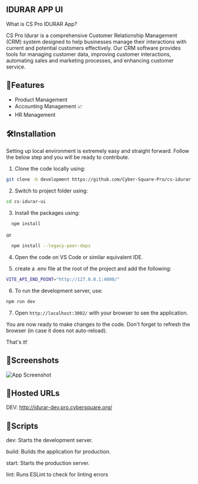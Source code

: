 
## IDURAR APP UI
What is CS Pro IDURAR App?

CS Pro Idurar is a comprehensive Customer Relationship Management (CRM) system designed to help businesses manage their
interactions with current and potential customers effectively. Our CRM software provides tools for managing customer data, improving
customer interactions, automating sales and marketing processes, and enhancing customer service.


## 🚀Features

- Product Management
- Accounting Management 📈
- HR Management 


## 🛠Installation

Setting up local environment is extremely easy and straight forward. Follow the below step and you will be ready to contribute.

1. Clone the code locally using:
```bash
git clone -b development https://github.com/Cyber-Square-Pro/cs-idurar-ui.git
```
2. Switch to project folder using:
```bash
cd cs-idurar-ui
```

3. Install the packages using:

```bash
  npm install
```
  or
```bash
  npm install --legacy-peer-deps
```


4. Open the code on VS Code or similar equivalent IDE.

5. create a .env file at the root of the project and add the following:

```bash
VITE_API_END_POINT="http://127.0.0.1:4000/"
```

6. To run the development server, use:
```bash
npm run dev
```

7. Open ``` http://localhost:3002/ ``` with your browser to see the application.

You are now ready to make changes to the code. Don't forget to refresh the browser (in case it does not auto-reload).

That's it!


## 📸Screenshots

![App Screenshot](
    https://github.com/Nihalavp42/CS-pro-IDURAR/assets/152962828/17cbcc1b-5ff3-438f-80ff-94b7b41fef9a
)


## 🔗Hosted URLs
DEV: http://idurar-dev.pro.cybersquare.org/


## 📜Scripts
dev: Starts the development server.

build: Builds the application for production.

start: Starts the production server.

lint: Runs ESLint to check for linting errors



